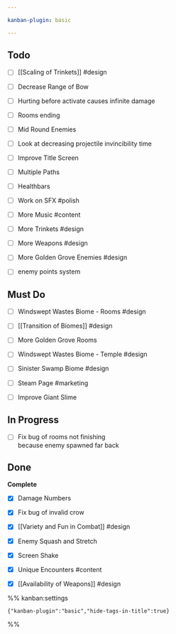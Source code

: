 ```yaml
---

kanban-plugin: basic

---
```


## Todo

- [ ] [[Scaling of Trinkets]] #design
- [ ] Decrease Range of Bow
- [ ] Hurting before activate causes infinite damage
- [ ] Rooms ending
- [ ] Mid Round Enemies
- [ ] Look at decreasing projectile invincibility time
- [ ] Improve Title Screen
- [ ] Multiple Paths
- [ ] Healthbars
- [ ] Work on SFX #polish
- [ ] More Music #content
- [ ] More Trinkets #design
- [ ] More Weapons #design
- [ ] More Golden Grove Enemies #design
- [ ] enemy points system


## Must Do

- [ ] Windswept Wastes Biome - Rooms #design
- [ ] [[Transition of Biomes]] #design
- [ ] More Golden Grove Rooms
- [ ] Windswept Wastes Biome - Temple #design
- [ ] Sinister Swamp Biome #design
- [ ] Steam Page #marketing
- [ ] Improve Giant Slime


## In Progress

- [ ] Fix bug of rooms not finishing<br>because enemy spawned far back


## Done

**Complete**
- [x] Damage Numbers
- [x] Fix bug of invalid crow
- [x] [[Variety and Fun in Combat]] #design
- [x] Enemy Squash and Stretch
- [x] Screen Shake
- [x] Unique Encounters #content
- [x] [[Availability of Weapons]] #design




%% kanban:settings
```
{"kanban-plugin":"basic","hide-tags-in-title":true}
```
%%